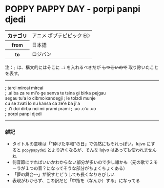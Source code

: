 # POPPY PAPPY DAY - porpi panpi djedi

<table>
<tr><th>カテゴリ<td>アニメ ポプテピピック ED
<tr><th>from<td>日本語
<tr><th>to<td>ロジバン
</table>

注：`;` は、構文的にはそこに `.i` を入れるべきだが ~~しつこいので~~ 取り除いたことを表す。

---

; tarci mircai mircai  
; .ai ba za re mi'o ge senva te tsina gi birka pejgau  
segau tu'a lo cibmoixandegji ; le tolzdi munje  
cu se zvati lo nu kansa ca ze'e ba ji'a  
; .i'i doi dirba noi mi prami prami ; .uo .o'u .uo  
; porpi panpi djedi

---

### 雑記
- タイトルの意味は「"砕けた平和"の日」で偶然にもそれっぽい。lujvo にすると `popypapydei` とより近くなるが、そんな lujvo はあっても使われませんね
- 何音節にすればいいかわからない部分が多いので少し雑かも（元の歌で２モーラが１つの音？になってそうな部分がちょくちょくある）
- 「夢の舞台～」が訳すとどうしても長くなりきびしい
- 表現がわからず、この訳だと「中指を（なんか）する」になってる
